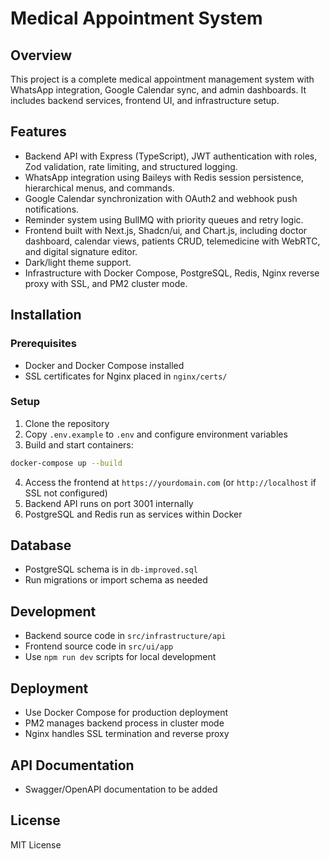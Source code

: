 # Medical Appointment System

## Overview

This project is a complete medical appointment management system with WhatsApp integration, Google Calendar sync, and admin dashboards. It includes backend services, frontend UI, and infrastructure setup.

## Features

- Backend API with Express (TypeScript), JWT authentication with roles, Zod validation, rate limiting, and structured logging.
- WhatsApp integration using Baileys with Redis session persistence, hierarchical menus, and commands.
- Google Calendar synchronization with OAuth2 and webhook push notifications.
- Reminder system using BullMQ with priority queues and retry logic.
- Frontend built with Next.js, Shadcn/ui, and Chart.js, including doctor dashboard, calendar views, patients CRUD, telemedicine with WebRTC, and digital signature editor.
- Dark/light theme support.
- Infrastructure with Docker Compose, PostgreSQL, Redis, Nginx reverse proxy with SSL, and PM2 cluster mode.

## Installation

### Prerequisites

- Docker and Docker Compose installed
- SSL certificates for Nginx placed in `nginx/certs/`

### Setup

1. Clone the repository
2. Copy `.env.example` to `.env` and configure environment variables
3. Build and start containers:

```bash
docker-compose up --build
```

4. Access the frontend at `https://yourdomain.com` (or `http://localhost` if SSL not configured)
5. Backend API runs on port 3001 internally
6. PostgreSQL and Redis run as services within Docker

## Database

- PostgreSQL schema is in `db-improved.sql`
- Run migrations or import schema as needed

## Development

- Backend source code in `src/infrastructure/api`
- Frontend source code in `src/ui/app`
- Use `npm run dev` scripts for local development

## Deployment

- Use Docker Compose for production deployment
- PM2 manages backend process in cluster mode
- Nginx handles SSL termination and reverse proxy

## API Documentation

- Swagger/OpenAPI documentation to be added

## License

MIT License
